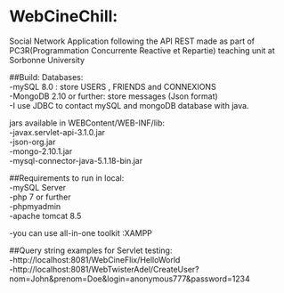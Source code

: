 # WebCineChill:
Social Network Application following the API REST made as part of PC3R(Programmation Concurrente Reactive et Repartie) teaching unit at Sorbonne University


##Build:
Databases:  
-mySQL 8.0 : store USERS , FRIENDS and CONNEXIONS   
-MongoDB 2.10 or further: store messages (Json format)  
-I use JDBC to contact mySQL and mongoDB database with java.

jars available in WEBContent/WEB-INF/lib:  
-javax.servlet-api-3.1.0.jar  
-json-org.jar  
-mongo-2.10.1.jar  
-mysql-connector-java-5.1.18-bin.jar  

##Requirements to run in local:  
-mySQL Server  
-php 7 or further  
-phpmyadmin  
-apache tomcat 8.5  

-you can use all-in-one toolkit :XAMPP  

##Query string examples for Servlet testing:  
-http://localhost:8081/WebCineFlix/HelloWorld    
-http://localhost:8081/WebTwisterAdel/CreateUser?nom=John&prenom=Doe&login=anonymous777&password=1234  






